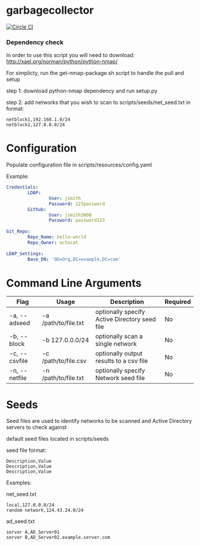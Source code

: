 # garbagecollector

[![Circle CI](https://circleci.com/gh/cleanerbot/garbagecollector.png?circle-token=89001b8338b393fc8199afcc6ffc9672511fd472)](https://circleci.com/gh/cleanerbot/garbagecollector/tree/master 'View CI builds')

### Dependency check

In order to use this script you will need to download:
http://xael.org/norman/python/python-nmap/

For simplicty, run the get-nmap-package.sh script to handle the pull and setup

step 1:
download python-nmap dependency and run setup.py 

step 2: 
add networks that you wish to scan to scripts/seeds/net_seed.txt
in format:
```
netblock1,192.168.1.0/24
netblock2,127.0.0.0/24
```
# Configuration

Populate configuration file in scripts/resources/config.yaml

Example:
```yaml
Credentials:       
        LDAP:
                User: jsmith
                Password: 123password
        Github:
                User: jsmith3000
                Password: password123
                
Git_Repo:
        Repo_Name: hello-world
        Repo_Owner: octocat
        
LDAP_Settings:
        Base_DN: 'OU=Org,DC=example,DC=com'
```

# Command Line Arguments

Flag | Usage | Description | Required 
---- | ----- |-------- | ---
-a, --adseed | -a /path/to/file.txt | optionally specify Active Directory seed file | No 
-b, --block | -b 127.0.0.0/24 | optionally scan a single network |No
-c, --csvfile | -c /path/to/file.csv| optionally output results to a csv file | No
-n, --netfile | -n /path/to/file.txt| optionally specify Network seed file |No

# Seeds

Seed files are used to identify networks to be scanned and Active Directory servers to check against

default seed files located in scripts/seeds

seed file format:
```
Description,Value
Description,Value
Description,Value
```

Examples:

net_seed.txt
```
local,127.0.0.0/24
random network,124.43.24.0/24
```

ad_seed.txt
```
server A,AD_Server01
server B,AD_Server02.example.server.com
```




